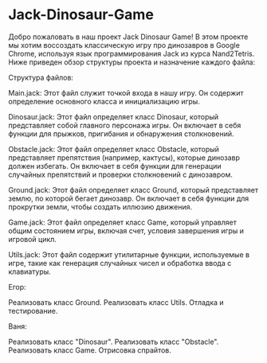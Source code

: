 # Jack-Dinosaur-Game


Добро пожаловать в наш проект Jack Dinosaur Game! В этом проекте мы хотим воссоздать классическую игру про динозавров в Google Chrome, используя язык программирования Jack из курса Nand2Tetris. Ниже приведен обзор структуры проекта и назначение каждого файла:

Структура файлов:

Main.jack: Этот файл служит точкой входа в нашу игру. Он содержит определение основного класса и инициализацию игры.

Dinosaur.jack: Этот файл определяет класс Dinosaur, который представляет собой главного персонажа игры. Он включает в себя функции для прыжков, пригибания и обнаружения столкновений.

Obstacle.jack: Этот файл определяет класс Obstacle, который представляет препятствия (например, кактусы), которые динозавр должен избегать. Он включает в себя функции для генерации случайных препятствий и проверки столкновений с динозавром.

Ground.jack: Этот файл определяет класс Ground, который представляет землю, по которой бегает динозавр. Он включает в себя функции для прокрутки земли, чтобы создать иллюзию движения.

Game.jack: Этот файл определяет класс Game, который управляет общим состоянием игры, включая счет, условия завершения игры и игровой цикл.

Utils.jack: Этот файл содержит утилитарные функции, используемые в игре, такие как генерация случайных чисел и обработка ввода с клавиатуры.

Егор:

Реализовать класс Ground.
Реализовать класс Utils.
Отладка и тестирование.

Ваня:

Реализовать класс "Dinosaur".
Реализовать класс "Obstacle".
Реализовать класс Game.
Отрисовка спрайтов.
